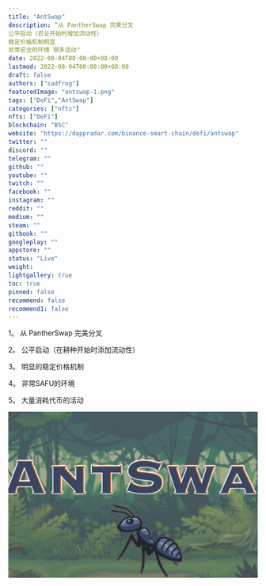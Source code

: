 ```yaml
---
title: "AntSwap"
description: “从 PantherSwap 完美分叉
公平启动（农业开始时增加流动性）
稳定价格机制明显
非常安全的环境 很多活动"
date: 2022-08-04T00:00:00+08:00
lastmod: 2022-08-04T00:00:00+08:00
draft: false
authors: ["sadfrog"]
featuredImage: "antswap-1.png"
tags: ["DeFi","AntSwap"]
categories: ["nfts"]
nfts: ["DeFi"]
blockchain: "BSC"
website: "https://dappradar.com/binance-smart-chain/defi/antswap"
twitter: ""
discord: ""
telegram: ""
github: ""
youtube: ""
twitch: ""
facebook: ""
instagram: ""
reddit: ""
medium: ""
steam: ""
gitbook: ""
googleplay: ""
appstore: ""
status: "Live"
weight: 
lightgallery: true
toc: true
pinned: false
recommend: false
recommend1: false
---
```

<p>1。 从 PantherSwap 完美分叉</p>
<p>2。 公平启动（在耕种开始时添加流动性）</p>
<p>3。 明显的稳定价格机制</p>
<p>4。 非常SAFU的环境</p>
<p>5。 大量消耗代币的活动</p>

![](sadfrog.jpeg)